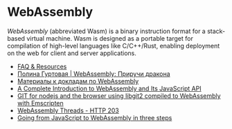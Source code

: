 ﻿# WebAssembly

*WebAssembly* (abbreviated Wasm) is a binary instruction format for a stack-based virtual machine.
Wasm is designed as a portable target for compilation of high-level languages like C/C++/Rust,
enabling deployment on the web for client and server applications.

- [FAQ & Resources](https://github.com/WebAssembly-Enthusiasts/info)
- [Полина Гуртовая | WebAssembly: Приручи дракона](https://youtu.be/ehPucx9he5U)
- [Материалы к докладам по WebAssembly](https://github.com/HellSquirrel/wasm-talks)
- [A Complete Introduction to WebAssembly and Its JavaScript API](https://blog.bitsrc.io/a-complete-introduction-to-webassembly-and-its-javascript-api-3474a9845206)
- [GIT for nodejs and the browser using libgit2 compiled to WebAssembly with Emscripten](https://github.com/petersalomonsen/wasm-git)
- [WebAssembly Threads - HTTP 203](https://youtu.be/x9RP-M6q2Mg)
- [Going from JavaScript to WebAssembly in three steps](https://engineering.q42.nl/webassembly/)
